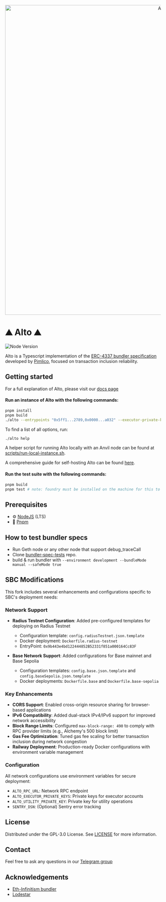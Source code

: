 <p align="center"><a href="https://docs.pimlico/reference/bundler"><img width="1000" title="Alto" src='https://i.imgur.com/qgVAdjN.png' /></a></p>

# ⛰️ Alto ⛰️

![Node Version](https://img.shields.io/badge/node-20.x-green)

Alto is a Typescript implementation of the [ERC-4337 bundler specification](https://eips.ethereum.org/EIPS/eip-4337) developed by [Pimlico](https://pimlico.io), focused on transaction inclusion reliability.

## Getting started

For a full explanation of Alto, please visit our [docs page](https://docs.pimlico.io/infra/bundler)

#### Run an instance of Alto with the following commands:
```bash
pnpm install
pnpm build
./alto --entrypoints "0x5ff1...2789,0x0000...a032" --executor-private-keys "..." --utility-private-key "..." --min-balance "0" --rpc-url "http://localhost:8545" --network-name "local"
```
To find a list of all options, run:
```bash
./alto help
```

A helper script for running Alto locally with an Anvil node can be found at [scripts/run-local-instance.sh](scripts/README.md).

A comprehensive guide for self-hosting Alto can be found [here](https://docs.pimlico.io/infra/bundler/self-host).

#### Run the test suite with the following commands:
```bash
pnpm build
pnpm test # note: foundry must be installed on the machine for this to work
```

## Prerequisites

- :gear: [NodeJS](https://nodejs.org/) (LTS)
- :toolbox: [Pnpm](https://pnpm.io/)

## How to test bundler specs

- Run Geth node or any other node that support debug_traceCall
- Clone [bundler-spec-tests](https://github.com/eth-infinitism/bundler-spec-tests) repo.
- build & run bundler with `--environment development --bundleMode manual --safeMode true`


## SBC Modifications

This fork includes several enhancements and configurations specific to SBC's deployment needs:

### Network Support
- **Radius Testnet Configuration**: Added pre-configured templates for deploying on Radius Testnet
  - Configuration template: `config.radiusTestnet.json.template`
  - Docker deployment: `Dockerfile.radius-testnet`
  - EntryPoint: `0x9b443e4bd122444852B52331f851a000164Cc83F`

- **Base Network Support**: Added configurations for Base mainnet and Base Sepolia
  - Configuration templates: `config.base.json.template` and `config.baseSepolia.json.template`
  - Docker deployments: `Dockerfile.base` and `Dockerfile.base-sepolia`

### Key Enhancements
- **CORS Support**: Enabled cross-origin resource sharing for browser-based applications
- **IPv6 Compatibility**: Added dual-stack IPv4/IPv6 support for improved network accessibility
- **Block Range Limits**: Configured `max-block-range: 490` to comply with RPC provider limits (e.g., Alchemy's 500 block limit)
- **Gas Fee Optimization**: Tuned gas fee scaling for better transaction inclusion during network congestion
- **Railway Deployment**: Production-ready Docker configurations with environment variable management

### Configuration
All network configurations use environment variables for secure deployment:
- `ALTO_RPC_URL`: Network RPC endpoint
- `ALTO_EXECUTOR_PRIVATE_KEYS`: Private keys for executor accounts
- `ALTO_UTILITY_PRIVATE_KEY`: Private key for utility operations
- `SENTRY_DSN`: (Optional) Sentry error tracking

## License

Distributed under the GPL-3.0 License. See [LICENSE](./LICENSE) for more information.

## Contact

Feel free to ask any questions in our [Telegram group](https://t.me/pimlicoHQ)

## Acknowledgements

- [Eth-Infinitism bundler](https://github.com/eth-infinitism/bundler)
- [Lodestar](https://github.com/ChainSafe/lodestar)
